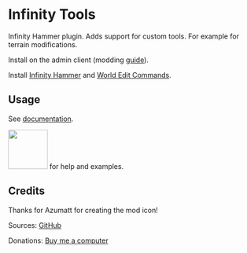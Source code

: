 # Infinity Tools

Infinity Hammer plugin. Adds support for custom tools. For example for terrain modifications.

Install on the admin client (modding [guide](https://youtu.be/L9ljm2eKLrk)).

Install [Infinity Hammer](https://valheim.thunderstore.io/package/JereKuusela/Infinity_Hammer/) and [World Edit Commands](https://valheim.thunderstore.io/package/JereKuusela/World_Edit_Commands/).

## Usage

See [documentation](https://github.com/JereKuusela/valheim-infinity_tools/blob/main/README.md).

[<img width="80px" style="margin-bottom: -4" src="https://cdn.prod.website-files.com/6257adef93867e50d84d30e2/636e0b5493894cf60b300587_full_logo_white_RGB.svg">](https://discord.gg/VFRJcPwUdm) for help and examples.

## Credits

Thanks for Azumatt for creating the mod icon!

Sources: [GitHub](https://github.com/JereKuusela/valheim-infinity_tools)

Donations: [Buy me a computer](https://www.buymeacoffee.com/jerekuusela)
